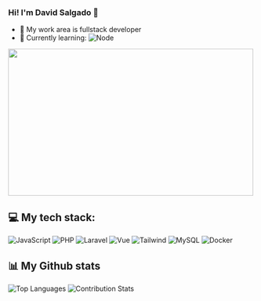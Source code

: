 ### Hi! I'm David Salgado 👋

- 🔭 My work area is fullstack developer
- 🌱 Currently learning: ![Node](https://img.shields.io/badge/Node.js-43853D?style=for-the-badge&logo=node.js&logoColor=white)

<div>
  <img height="300" width="500" style="" src="https://media.tenor.com/wxhvRcBY2zgAAAAC/pokemon-confused.gif" />
</div>

## 💻 My tech stack:
![JavaScript](https://img.shields.io/badge/javascript-%23323330.svg?style=flat&logo=javascript&logoColor=%23F7DF1E) ![PHP](https://img.shields.io/badge/-PHP-777BB4?style=flat-square&logo=php&labelColor=777BB4&logoColor=FFF) ![Laravel](https://img.shields.io/badge/laravel-%23FF2D20.svg?style=flat&logo=laravel&logoColor=white) ![Vue](https://img.shields.io/badge/Vue.js-35495E?style=for-the-badge&logo=vuedotjs&logoColor=#4FC08D) ![Tailwind](https://img.shields.io/badge/tailwindcss-0F172A?&logo=tailwindcss) ![MySQL](https://img.shields.io/badge/mysql-%2300000f.svg?style=flat&logo=mysql&logoColor=white) ![Docker](https://img.shields.io/badge/docker-%230db7ed.svg?style=flat&logo=docker&logoColor=white)


## 📊 My Github stats
![Top Languages](https://github-readme-stats.vercel.app/api/top-langs/?username=DavidGalileo24&layout=compact&theme=radical) ![Contribution Stats](https://github-readme-streak-stats.herokuapp.com/?user=DavidGalileo24&theme=radical)
